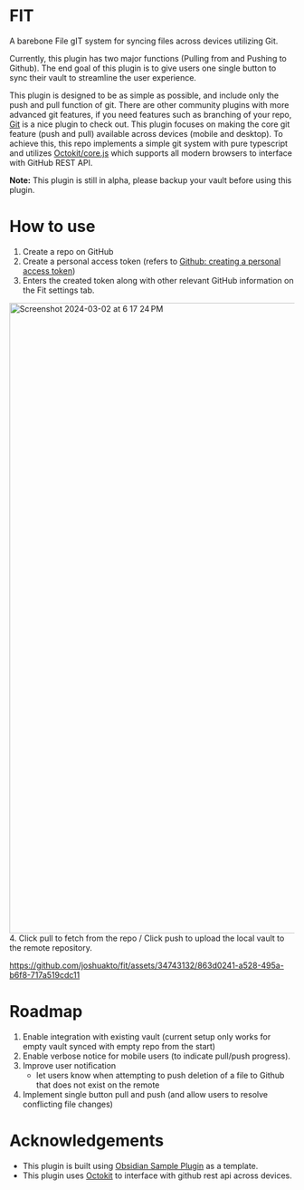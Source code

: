 # FIT

A barebone File gIT system for syncing files across devices utilizing Git.

Currently, this plugin has two major functions (Pulling from and Pushing to Github). The end goal of this plugin is to give users one single button to sync their vault to streamline the user experience.

This plugin is designed to be as simple as possible, and include only the push and pull function of git. There are other community plugins with more advanced git features, if you need features such as branching of your repo, [Git](https://github.com/denolehov/obsidian-git) is a nice plugin to check out. This plugin focuses on making the core git feature (push and pull) available across devices (mobile and desktop). To achieve this, this repo implements a simple git system with pure typescript and utilizes [Octokit/core.js](https://github.com/octokit/core.js/) which supports all modern browsers to interface with GitHub REST API.

**Note:** This plugin is still in alpha, please backup your vault before using this plugin.

# How to use
1. Create a repo on GitHub
2. Create a personal access token (refers to [Github: creating a personal access token](https://docs.github.com/en/enterprise-server@3.9/authentication/keeping-your-account-and-data-secure/managing-your-personal-access-tokens#creating-a-personal-access-token))
3. Enters the created token along with other relevant GitHub information on the Fit settings tab.
<img width="1113" alt="Screenshot 2024-03-02 at 6 17 24 PM" src="https://github.com/joshuakto/fit/assets/34743132/c6679d4e-fd7f-476a-a9cc-43dfd732b534">
4. Click pull to fetch from the repo / Click push to upload the local vault to the remote repository.



https://github.com/joshuakto/fit/assets/34743132/863d0241-a528-495a-b6f8-717a519cdc11


# Roadmap
1. Enable integration with existing vault (current setup only works for empty vault synced with empty repo from the start)
2. Enable verbose notice for mobile users (to indicate pull/push progress).
3. Improve user notification
   - let users know when attempting to push deletion of a file to Github that does not exist on the remote
4. Implement single button pull and push (and allow users to resolve conflicting file changes)

# Acknowledgements
 - This plugin is built using [Obsidian Sample Plugin](https://github.com/obsidianmd/obsidian-sample-plugin) as a template.
 - This plugin uses [Octokit](https://github.com/octokit/core.js/) to interface with github rest api across devices.

<!--- 
## Releasing new releases

- Update your `manifest.json` with your new version number, such as `1.0.1`, and the minimum Obsidian version required for your latest release.
- Update your `versions.json` file with `"new-plugin-version": "minimum-obsidian-version"` so older versions of Obsidian can download an older version of your plugin that's compatible.
- Create new GitHub release using your new version number as the "Tag version". Use the exact version number, don't include a prefix `v`. See here for an example: https://github.com/obsidianmd/obsidian-sample-plugin/releases
- Upload the files `manifest.json`, `main.js`, `styles.css` as binary attachments. Note: The manifest.json file must be in two places, first the root path of your repository and also in the release.
- Publish the release.

> You can simplify the version bump process by running `npm version patch`, `npm version minor` or `npm version major` after updating `minAppVersion` manually in `manifest.json`.
> The command will bump version in `manifest.json` and `package.json`, and add the entry for the new version to `versions.json`

## Adding your plugin to the community plugin list

- Check https://github.com/obsidianmd/obsidian-releases/blob/master/plugin-review.md
- Publish an initial version.
- Make sure you have a `README.md` file in the root of your repo.
- Make a pull request at https://github.com/obsidianmd/obsidian-releases to add your plugin.
  
## Manually installing the plugin

- Copy over `main.js`, `styles.css`, `manifest.json` to your vault `VaultFolder/.obsidian/plugins/your-plugin-id/`.
--->
